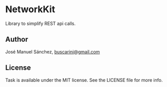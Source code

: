 # NetworkKit

Library to simplify REST api calls.

## Author

José Manuel Sánchez, buscarini@gmail.com

## License

Task is available under the MIT license. See the LICENSE file for more info.
